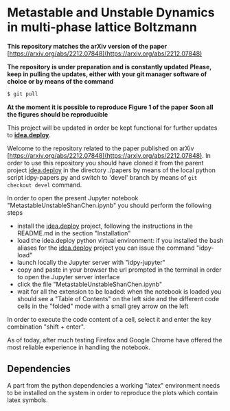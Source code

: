 # Metastable and Unstable Dynamics in multi-phase lattice Boltzmann

**This repository matches the arXiv version of the paper** [https://arxiv.org/abs/2212.07848](https://arxiv.org/abs/2212.07848)

**The repository is under preparation and is constantly updated**
**Please, keep in pulling the updates, either with your git manager software of choice or by means of the command**
```bash
$ git pull
```
**At the moment it is possible to reproduce Figure 1 of the paper**
**Soon all the figures should be reproducible**

This project will be updated in order be kept functional for further updates to [**idea.deploy**](https://github.com/lullimat/idea.deploy).

Welcome to the repository related to the paper published on arXiv [https://arxiv.org/abs/2212.07848](https://arxiv.org/abs/2212.07848). In order to use this repository you should have cloned it from the parent project [idea.deploy](https://github.com/lullimat/idea.deploy) in the directory ./papers by means of the local python script idpy-papers.py and switch to 'devel' branch by means of `git checkout devel` command.

In order to open the present Jupyter notebook "MetastableUnstableShanChen.ipynb" you should perform the following steps
- install the [idea.deploy](https://github.com/lullimat/idea.deploy) project, following the instructions in the README.md in the section "Installation"
- load the idea.deploy python virtual environment: if you installed the bash aliases for the [idea.deploy](https://github.com/lullimat/idea.deploy) project you can issue the command "idpy-load"
- launch locally the Jupyter server with "idpy-jupyter"
- copy and paste in your browser the url prompted in the terminal in order to open the Jupyter server interface
- click the file "MetastableUnstableShanChen.ipynb"
- wait for all the extension to be loaded: when the notebook is loaded you should see a "Table of Contents" on the left side and the different code cells in the "folded" mode with a small grey arrow on the left

In order to execute the code content of a cell, select it and enter the key combination "shift + enter".

As of today, after much testing Firefox and Google Chrome have offered the most reliable experience in handling the notebook.

## Dependencies

A part from the python dependencies a working "latex" environment needs to be installed on the system in order to reproduce the plots which contain latex symbols.